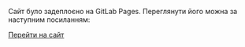 Сайт було задеплоєно на GitLab Pages. Переглянути його можна за наступним посиланням:

[Перейти на сайт](https://module-vue-2e8abe.gitlab.io/)
